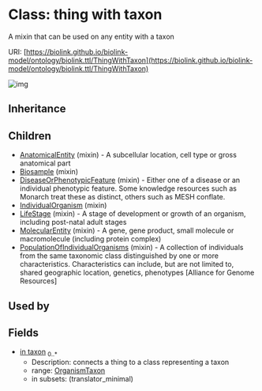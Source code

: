 # Class: thing with taxon


A mixin that can be used on any entity with a taxon

URI: [https://biolink.github.io/biolink-model/ontology/biolink.ttl/ThingWithTaxon](https://biolink.github.io/biolink-model/ontology/biolink.ttl/ThingWithTaxon)

![img](http://yuml.me/diagram/nofunky;dir:TB/class/\[OrganismTaxon]<in%20taxon%200..*-%20\[ThingWithTaxon],%20\[PopulationOfIndividualOrganisms]uses%20-.->\[ThingWithTaxon],%20\[MolecularEntity]uses%20-.->\[ThingWithTaxon],%20\[LifeStage]uses%20-.->\[ThingWithTaxon],%20\[IndividualOrganism]uses%20-.->\[ThingWithTaxon],%20\[DiseaseOrPhenotypicFeature]uses%20-.->\[ThingWithTaxon],%20\[Biosample]uses%20-.->\[ThingWithTaxon],%20\[AnatomicalEntity]uses%20-.->\[ThingWithTaxon])
## Inheritance

## Children

 * [AnatomicalEntity](AnatomicalEntity.md) (mixin)  - A subcellular location, cell type or gross anatomical part
 * [Biosample](Biosample.md) (mixin) 
 * [DiseaseOrPhenotypicFeature](DiseaseOrPhenotypicFeature.md) (mixin)  - Either one of a disease or an individual phenotypic feature. Some knowledge resources such as Monarch treat these as distinct, others such as MESH conflate.
 * [IndividualOrganism](IndividualOrganism.md) (mixin) 
 * [LifeStage](LifeStage.md) (mixin)  - A stage of development or growth of an organism, including post-natal adult stages
 * [MolecularEntity](MolecularEntity.md) (mixin)  - A gene, gene product, small molecule or macromolecule (including protein complex)
 * [PopulationOfIndividualOrganisms](PopulationOfIndividualOrganisms.md) (mixin)  - A collection of individuals from the same taxonomic class distinguished by one or more characteristics. Characteristics can include, but are not limited to, shared geographic location, genetics, phenotypes [Alliance for Genome Resources]
## Used by

## Fields

 * [in taxon](in_taxon.md)  <sub>0..*</sub>
    * Description: connects a thing to a class representing a taxon
    * range: [OrganismTaxon](OrganismTaxon.md)
    * in subsets: (translator_minimal)
